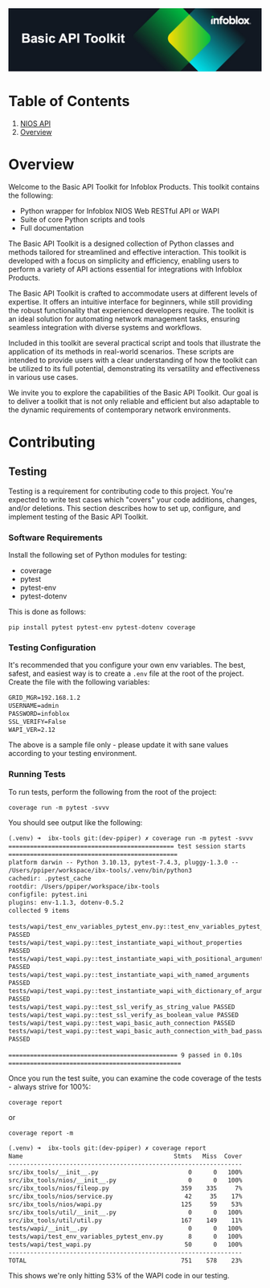 <img alt="Professional Services" src="docs/assets/ib-toolkit-img.png" title="Infoblox Professional Services"/>

# Table of Contents

1. [NIOS API](#nios-api)
2. [Overview](#overview)

# Overview

Welcome to the Basic API Toolkit for Infoblox Products. This toolkit contains the following:

* Python wrapper for Infoblox NIOS Web RESTful API or WAPI
* Suite of core Python scripts and tools
* Full documentation

The Basic API Toolkit is a designed collection of Python classes and methods tailored for 
streamlined and effective interaction. This toolkit is developed with a focus on simplicity and
efficiency, enabling users to perform a variety of API actions essential for integrations with 
Infoblox Products.

The Basic API Toolkit is crafted to accommodate users at different levels of expertise. It offers an 
intuitive interface for beginners, while still providing the robust functionality that experienced 
developers require. The toolkit is an ideal solution for automating network management tasks, 
ensuring seamless integration with diverse systems and workflows.

Included in this toolkit are several practical script and tools that illustrate the application 
of its methods in real-world scenarios. These scripts are intended to provide users with a clear 
understanding of how the toolkit can be utilized to its full potential, demonstrating its 
versatility and effectiveness in various use cases.

We invite you to explore the capabilities of the Basic API Toolkit. Our goal is to deliver a 
toolkit that is not only reliable and efficient but also adaptable to the dynamic requirements of 
contemporary network environments.

# Contributing

## Testing

Testing is a requirement for contributing code to this project. You're expected to write test cases
which "covers" your code additions, changes, and/or deletions. This section describes how to set up,
configure, and implement testing of the Basic API Toolkit.

### Software Requirements

Install the following set of Python modules for testing:

* coverage
* pytest
* pytest-env
* pytest-dotenv

This is done as follows:

```shell
pip install pytest pytest-env pytest-dotenv coverage
```

### Testing Configuration

It's recommended that you configure your own env variables. The best, safest, and easiest way is to
create a `.env` file at the root of the project. Create the file with the following variables:

```dotenv
GRID_MGR=192.168.1.2
USERNAME=admin
PASSWORD=infoblox
SSL_VERIFY=False
WAPI_VER=2.12
```

The above is a sample file only - please update it with sane values according to your testing
environment.

### Running Tests

To run tests, perform the following from the root of the project:

```shell
coverage run -m pytest -svvv
```

You should see output like the following:

```shell
(.venv) ➜  ibx-tools git:(dev-ppiper) ✗ coverage run -m pytest -svvv
============================================== test session starts ===============================================
platform darwin -- Python 3.10.13, pytest-7.4.3, pluggy-1.3.0 -- /Users/ppiper/workspace/ibx-tools/.venv/bin/python3
cachedir: .pytest_cache
rootdir: /Users/ppiper/workspace/ibx-tools
configfile: pytest.ini
plugins: env-1.1.3, dotenv-0.5.2
collected 9 items

tests/wapi/test_env_variables_pytest_env.py::test_env_variables_pytest_env PASSED
tests/wapi/test_wapi.py::test_instantiate_wapi_without_properties PASSED
tests/wapi/test_wapi.py::test_instantiate_wapi_with_positional_arguments PASSED
tests/wapi/test_wapi.py::test_instantiate_wapi_with_named_arguments PASSED
tests/wapi/test_wapi.py::test_instantiate_wapi_with_dictionary_of_arguments PASSED
tests/wapi/test_wapi.py::test_ssl_verify_as_string_value PASSED
tests/wapi/test_wapi.py::test_ssl_verify_as_boolean_value PASSED
tests/wapi/test_wapi.py::test_wapi_basic_auth_connection PASSED
tests/wapi/test_wapi.py::test_wapi_basic_auth_connection_with_bad_password PASSED

=============================================== 9 passed in 0.10s ================================================
```

Once you run the test suite, you can examine the code coverage of the tests - always strive for
100%:

```shell
coverage report
```

or

```shell
coverage report -m
```

```shell
(.venv) ➜  ibx-tools git:(dev-ppiper) ✗ coverage report
Name                                          Stmts   Miss  Cover
-----------------------------------------------------------------
src/ibx_tools/__init__.py                         0      0   100%
src/ibx_tools/nios/__init__.py                    0      0   100%
src/ibx_tools/nios/fileop.py                    359    335     7%
src/ibx_tools/nios/service.py                    42     35    17%
src/ibx_tools/nios/wapi.py                      125     59    53%
src/ibx_tools/util/__init__.py                    0      0   100%
src/ibx_tools/util/util.py                      167    149    11%
tests/wapi/__init__.py                            0      0   100%
tests/wapi/test_env_variables_pytest_env.py       8      0   100%
tests/wapi/test_wapi.py                          50      0   100%
-----------------------------------------------------------------
TOTAL                                           751    578    23%
```

This shows we're only hitting 53% of the WAPI code in our testing. 
